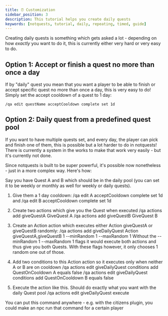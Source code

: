 ```yaml
---
title: ⏰ Customization
sidebar_position: 3
description: This tutorial helps you create daily quests
keywords: [notquests, tutorial, daily, repeating, timed, guide]
---
```


Creating daily quests is something which gets asked a lot - depending on how *exactly* you want to do it, this is currently either very hard or very easy to do.

## Option 1: Accept or finish a quest no more than once a day

If by "daily" quest you mean that you want a player to be able to finish or accept specific quest no more than once a day, this is very easy to do! Simply set the accept cooldown of a quest to 1 day:

`/qa edit questName acceptCooldown complete set 1d`

## Option 2: Daily quest from a predefined quest pool

If you want to have multiple quests set, and every day, the player can pick and finish one of them, this is possible but a lot harder to do in notquests! There is currently a system in the works to make that work very easily - but it's currently not done.

Since notquests is built to be super powerful, it's possible now nonetheless - just in a more complex way. Here's how:

Say you have Quest A and B which should be in the daily pool (you can set it to be weekly or monthly as well for weekly or daily quests).
1. Give them a 1 day cooldown: /qa edit A acceptCooldown complete set 1d and /qa edit B acceptCooldown complete set 1d

2. Create two actions which give you the Quest when executed
/qa actions add giveQuestA GiveQuest A
/qa actions add giveQuestB GiveQuest B

3. Create an Action action which executes either Action giveQuestA or giveQuestB randomly:
/qa actions add giveDailyQuest Action giveQuestA,giveQuestB 1 --minRandom 1 --maxRandom 1
Without the --minRandom 1 --maxRandom 1 flags it would execute both actions and thus give you both Quests. With these flags however, it only chooses 1 random one out of those.

4. Add two conditions to this Action action so it executes only when neither A or B are on cooldown
/qa actions edit giveDailyQuest conditions add QuestOnCooldown A equals false
/qa actions edit giveDailyQuest conditions add QuestOnCooldown B equals false

5. Execute the action like this. Should do exactly what you want with the daily Quest pool
/qa actions edit giveDailyQuest execute

You can put this command anywhere - e.g. with the citizens plugin, you could make an npc run that command for a certain player